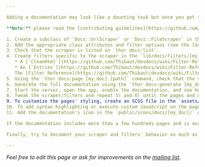 ```yaml
---

Adding a documentation may look like a daunting task but once you get the hang of it, it's actually quite simple. Don't hesitate to ask for help on the [mailing list](https://groups.google.com/d/forum/devdocs) if you ever get stuck.

**Note:** please read the [contributing guidelines](https://github.com/Thibaut/devdocs/blob/master/CONTRIBUTING.md) before submitting a new documentation.

1. Create a subclass of `Docs::UrlScraper` or `Docs::FileScraper` in the `lib/docs/scrapers/` directory. Its name should be the [CamelCase](http://api.rubyonrails.org/classes/String.html#method-i-camelize) equivalent of the filename (e.g. `my_doc` → `MyDoc`)
2. Add the appropriate class attributes and filter options (see the [Scraper Reference](https://github.com/Thibaut/devdocs/wiki/Scraper-Reference) page).
3. Check that the scraper is listed in `thor docs:list`.
4. Create filters specific to the scraper in the `lib/docs/filters/[my_doc]/` directory and add them to the class's [filter stacks](https://github.com/Thibaut/devdocs/wiki/Scraper-Reference#filter-stacks). You may create any number of filters but will need at least the following two:
   * A [`CleanHtml`](https://github.com/Thibaut/devdocs/wiki/Filter-Reference#cleanhtmlfilter) filter whose task is to clean the HTML markup (e.g. adding `id` attributes to headings) and remove everything superfluous and/or nonessential.
   * An [`Entries`](https://github.com/Thibaut/devdocs/wiki/Filter-Reference#entriesfilter) filter whose task is to determine the pages' metadata (the list of entries, each with a name, type and path).
   The [Filter Reference](https://github.com/Thibaut/devdocs/wiki/Filter-Reference) page has all the details about filters.
5. Using the `thor docs:page [my_doc] [path]` command, check that the scraper works properly. Files will appear in the `public/docs/[my_doc]/` directory (but not inside the app as the command doesn't touch the index).
6. Generate the full documentation using the `thor docs:generate [my_doc] --force` command. Additionally, you can use the `--verbose` option to see which files are being created/updated/deleted (useful to see what changed since the last run), and the `--debug` option to see which URLs are being requested and added to the queue (useful to pin down which page adds unwanted URLs to the queue).
7. Start the server, open the app, enable the documentation, and see how everything plays out.
8. Tweak the scraper/filters and repeat 5) and 6) until the pages and metadata are ok.
9. To customize the pages' styling, create an SCSS file in the `assets/stylesheets/pages/` directory and import it in `application.css.scss`. Both the file and CSS class should be named `_[type]` where [type] is equal to the scraper's `type` attribute (documentations with the same type share the same custom CSS and JS). _(Note: feel free to submit a pull request without custom CSS/JS)_
10. To add syntax highlighting or execute custom JavaScript on the pages, create a file in the `assets/javascripts/views/pages/` directory (take a look at the other files to see how it works).
11. Add the documentation's icon in the `public/icons/docs/[my_doc]/` directory, in both 16x16 and 32x32-pixels formats. It'll be added to the icon sprite after your pull request is merged.

If the documentation includes more than a few hundreds pages and is available for download, try to scrape it locally (e.g. using `FileScraper`). It'll make the development process much faster and avoids putting too much load on the source site. (It's not a problem if your scraper is coupled to your local setup, just explain how it works in your pull request.)

Finally, try to document your scraper and filters' behavior as much as possible using comments (e.g. why some URLs are ignored, HTML markup removed, metadata that way, etc.). It'll make updating the documentation much easier.

---
```

_Feel free to edit this page or ask for improvements on the [mailing list](https://groups.google.com/d/forum/devdocs)._